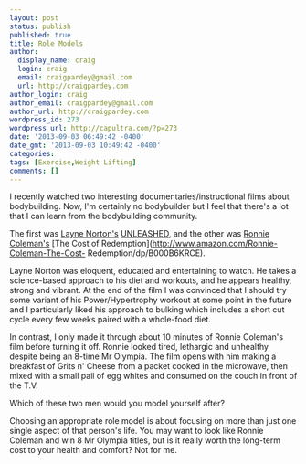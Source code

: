```yaml
---
layout: post
status: publish
published: true
title: Role Models
author:
  display_name: craig
  login: craig
  email: craigpardey@gmail.com
  url: http://craigpardey.com
author_login: craig
author_email: craigpardey@gmail.com
author_url: http://craigpardey.com
wordpress_id: 273
wordpress_url: http://capultra.com/?p=273
date: '2013-09-03 06:49:42 -0400'
date_gmt: '2013-09-03 10:49:42 -0400'
categories:
tags: [Exercise,Weight Lifting]
comments: []
---
```


I recently watched two interesting documentaries/instructional films about
bodybuilding. Now, I'm certainly no bodybuilder but I feel that there's a lot
that I can learn from the bodybuilding community.

The first was [Layne Norton's](http://www.biolayne.com/)
[UNLEASHED](http://www.amazon.com/Layne-Norton-Unleashed/dp/B002T4KXG6), and
the other was [Ronnie Coleman's](http://en.wikipedia.org/wiki/Ronnie_Coleman)
[The Cost of Redemption](http://www.amazon.com/Ronnie-Coleman-The-Cost-
Redemption/dp/B000B6KRCE).

Layne Norton was eloquent, educated and entertaining to watch. He takes a
science-based approach to his diet and workouts, and he appears healthy,
strong and vibrant. At the end of the film I was convinced that I should try
some variant of his Power/Hypertrophy workout at some point in the future and
I particularly liked his approach to bulking which includes a short cut cycle
every few weeks paired with a whole-food diet.

In contrast, I only made it through about 10 minutes of Ronnie Coleman's film
before turning it off. Ronnie looked tired, lethargic and unhealthy despite
being an 8-time Mr Olympia. The film opens with him making a breakfast of
Grits n' Cheese from a packet cooked in the microwave, then mixed with a small
pail of egg whites and consumed on the couch in front of the T.V.

Which of these two men would you model yourself after?

Choosing an appropriate role model is about focusing on more than just one
single aspect of that person's life. You may want to look like Ronnie Coleman
and win 8 Mr Olympia titles, but is it really worth the long-term cost to your
health and comfort? Not for me.

